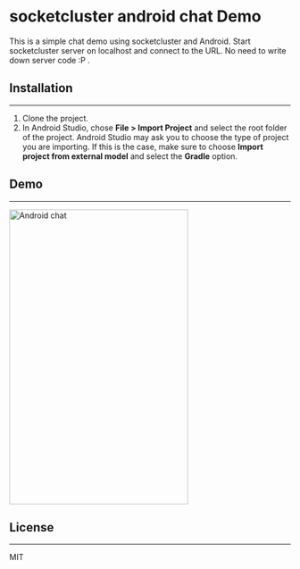 # socketcluster android chat Demo

This is a simple chat demo using socketcluster and Android. Start socketcluster server on localhost and connect to the URL. No need to write down server code :P .

## Installation
---------------

1. Clone the project.
2. In Android Studio, chose **File > Import Project** and select the root folder of the project.
   Android Studio may ask you to choose the type of project you are importing. If this is the case, make sure to choose **Import project from external model** and select the **Gradle** option.

## Demo 
--------
<img src="https://github.com/sacOO7/socketcluster-android-demo/blob/master/fast_chat.gif" align="center" alt="Android chat" width="320px" height="528px"/>

## License
---------

MIT



